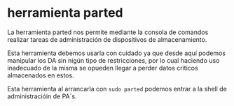 # herramienta parted

La herramienta parted nos permite mediante la consola de comandos realizar tareas de administración de dispositivos de almacenamiento.

Esta herramienta debemos usarla con cuidado ya que desde aquí podemos manipular los DA sin nigún tipo de restricciones, por lo cual haciendo uso inadecuado de la misma se opueden llegar a perder datos críticos almacenados en estos.

Esta herramienta al arrancarla con `sudo parted` podemos entrar a la shell de administracióin de PA`s. 
